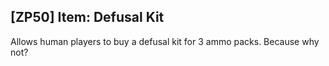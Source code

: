 ## [ZP50] Item: Defusal Kit

Allows human players to buy a defusal kit for 3 ammo packs. Because why not?
